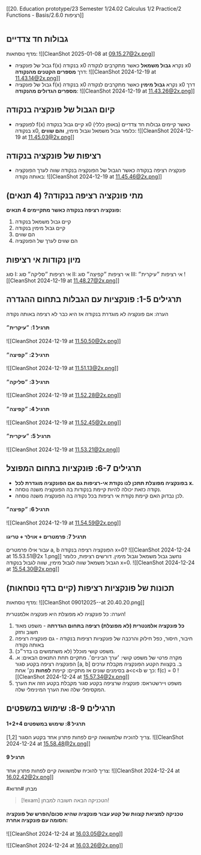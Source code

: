 [[20. Education prototype/23 Semester 1/24.02 Calculus 1/2 Practice/2 Functions - Basis/2.6.0 רציפות]]
```table-of-contents
```
## גבולות חד צדדיים
מדף נוסחאות:
![[CleanShot 2025-01-08 at 09.15.27@2x.png]]

- גבול של פונקציה f(x) בנקודה x0 נקרא **גבול משמאל** כאשר מתקרבים לנקודה x0 דרך **מספרים הקטנים מהנקודה**:
![[CleanShot 2024-12-19 at 11.43.14@2x.png]]
- גבול של פונקציה f(x) בנקודה x0 נקרא **גבול מימין** כאשר מתקרבים לנקודה x0 דרך **מספרים הגדולים מהנקודה**:
![[CleanShot 2024-12-19 at 11.43.26@2x.png]]
## קיום הגבול של פונקציה בנקודה
- לפונקציה f(x) קיים גבול בנקודה x0 (באופן כללי) כאשר קיימים גבולות חד צדדיים בנקודה x0, כלומר גבול משמאל וגבול מימין, **והם שווים**:
![[CleanShot 2024-12-19 at 11.45.03@2x.png]]
## רציפות של פונקציה בנקודה
- פונקציה רציפה בנקודה כאשר הגבול של הפונקציה בנקודה שווה לערך הפונקציה באותה נקודה:
![[CleanShot 2024-12-19 at 11.45.46@2x.png]]
## מתי פונקציה רציפה בנקודה? (4 תנאים)
**פונקציה רציפה בנקודה כאשר מתקיימים 4 תנאים:**
1. קיים גבול משמאל בנקודה
2. קיים גבול מימין בנקודה
3. הם שווים
4. הם שווים לערך של הפונקציה
## מיון נקודות אי רציפות
סוג I: אי רציפות ״סליקה״
סוג II: אי רציפות ״קפיצה״
סוג III: אי רציפות ״עיקרית״
![[CleanShot 2024-12-19 at 11.48.27@2x.png]]
## תרגילים 1-5: פונקציות עם הגבלות בתחום ההגדרה
הערה: אם פונקציה לא מוגדרת בנקודה אז היא כבר לא רציפה באותה נקודה
#### תרגיל 1: ״עיקרית״
![[CleanShot 2024-12-19 at 11.50.50@2x.png]]
#### תרגיל 2: ״קפיצה״
![[CleanShot 2024-12-19 at 11.51.13@2x.png]]
#### תרגיל 3: ״סליקה״
![[CleanShot 2024-12-19 at 11.52.28@2x.png]]
#### תרגיל 4: ״קפיצה״
![[CleanShot 2024-12-19 at 11.52.45@2x.png]]
#### תרגיל 5: ״עיקרית״
![[CleanShot 2024-12-19 at 11.53.21@2x.png]]
## תרגילים 6-7: פונקציות בתחום המפוצל
- **בפונקציה מפוצלת תתכן לנו נקודת אי-רציפות גם אם הפונקציה מוגדרת לכל x.**
- נקודה כזאת יכולה להיות קיימת בנקודות בה הפונקציה משנה נוסחה.
- לכן נבדוק האם קיימת נקודת אי רציפות בכל נקודה בה הפונקציה משנה נוסחה.
#### תרגיל 6: ״קפיצה״
![[CleanShot 2024-12-19 at 11.54.59@2x.png]]
#### תרגיל 7: פרמטרים + אוילר + טריגו
עבור אילו פרמטרים a, b הפונקציה רציפה בנקודה x=0?
![[CleanShot 2024-12-24 at 15.53.51@2x 1.png]]
נחשב גבול משמאל וגבול מימין.
דורשים רציפות, כלומר הגבול משמאל שווה לגבול מימין, שווה לגבול בנקודה x=0.
![[CleanShot 2024-12-24 at 15.54.30@2x.png]]
## תכונות של פונקציות רציפות (קיים בדף נוסחאות)
מדף נוסחאות:
![[CleanShot 09012025--at 20.40.20.png]]

הערה: כל פונקציה לא מפוצלת היא פונקציה אלמנטרית!
1. **כל פונקציה אלמנטרית (לא מפוצלת) רציפה בתחום הגדרתה** - משפט מאוד חשוב וחזק
2. חיבור, חיסור, כפל חילוק והרכבה של פונקציות רציפות בנקודה - גם פונקציה רציפה באותה נקודה
3. משפט קושי מוכלל (לא משתמשים בו בדר״כ).
4. מקרה פרטי של משפט קושי: ׳ערך הביניים׳. מתקיים תחת התנאים הבאים:
	א. הפונקציה רציפה בקטע סגור [a, b]
	ב. בקצוות הקטע הפונקציה מקבלת ערכים בסימנים שונים
	אז מתקיים:
	קיימת **לפחות** נק׳ אחת a<c<b כך ש: f(c) = 0
![[CleanShot 2024-12-24 at 15.57.34@2x.png]]
5. משפט ויירשטראס: פונקציה שרציפה בקטע סגור מקבלת בקטע הזה את הערך המקסימלי שלה ואת הערך המינימלי שלה.
## תרגילים 8-9: שימוש במשפטים
#### תרגיל 8: שימוש במשפטים 1+2+4
צריך להוכיח שלמשוואה קיים לפחות פתרון אחד בקטע הסגור [1,2].
![[CleanShot 2024-12-24 at 15.58.48@2x.png]]
#### תרגיל 9 
צריך להוכיח שלמשוואה קיים לפחות פתרון אחד:
![[CleanShot 2024-12-24 at 16.02.42@2x.png]]

#מבחן #חדוא
> [!exam]
> הטכניקה הבאה חשובה למבחן!
#### טכניקה למציאת קצוות של קטע עבור פונקציה שהיא סכום/הפרש של פונקציה חסומה עם פונקציה אחרת:
![[CleanShot 2024-12-24 at 16.03.05@2x.png]]

![[CleanShot 2024-12-24 at 16.03.26@2x.png]]

